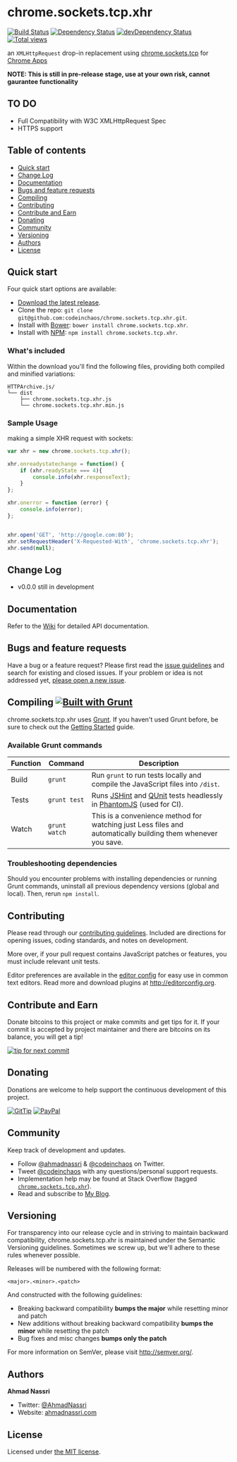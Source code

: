 # chrome.sockets.tcp.xhr
[![Build Status](https://travis-ci.org/codeinchaos/chrome.sockets.tcp.xhr.png?branch=master)](https://travis-ci.org/codeinchaos/chrome.sockets.tcp.xhr)
[![Dependency Status](https://david-dm.org/codeinchaos/chrome.sockets.tcp.xhr.png)](https://david-dm.org/codeinchaos/chrome.sockets.tcp.xhr#info=Dependencies)
[![devDependency Status](https://david-dm.org/codeinchaos/chrome.sockets.tcp.xhr/dev-status.png)](https://david-dm.org/codeinchaos/chrome.sockets.tcp.xhr#info=devDependencies)
[![Total views](https://sourcegraph.com/api/repos/github.com/codeinchaos/chrome.sockets.tcp.xhr/counters/views.png)](https://sourcegraph.com/github.com/codeinchaos/chrome.sockets.tcp.xhr)

an `XMLHttpRequest` drop-in replacement using [chrome.sockets.tcp](http://developer.chrome.com/apps/sockets_tcp) for [Chrome Apps](http://developer.chrome.com/apps/about_apps)

**NOTE: This is still in pre-release stage, use at your own risk, cannot gaurantee functionality**

## TO DO

- Full Compatibility with W3C XMLHttpRequest Spec
- HTTPS support

## Table of contents

- [Quick start](#quick-start)
- [Change Log](#changelog)
- [Documentation](#documentation)
- [Bugs and feature requests](#bugs-and-feature-requests)
- [Compiling](#compiling)
- [Contributing](#contributing)
- [Contribute and Earn](#contribute-and-earn)
- [Donating](#donating)
- [Community](#community)
- [Versioning](#versioning)
- [Authors](#authors)
- [License](#license)

## Quick start

Four quick start options are available:

- [Download the latest release](https://github.com/codeinchaos/chrome.sockets.tcp.xhr/releases).
- Clone the repo: `git clone git@github.com:codeinchaos/chrome.sockets.tcp.xhr.git`.
- Install with [Bower](http://bower.io): `bower install chrome.sockets.tcp.xhr`.
- Install with [NPM](http://npmjs.org): `npm install chrome.sockets.tcp.xhr`.

### What's included

Within the download you'll find the following files, providing both compiled and minified variations:

```
HTTPArchive.js/
└── dist
    ├── chrome.sockets.tcp.xhr.js
    └── chrome.sockets.tcp.xhr.min.js
```

### Sample Usage

making a simple XHR request with sockets:

```javascript
var xhr = new chrome.sockets.tcp.xhr();

xhr.onreadystatechange = function() {
    if (xhr.readyState === 4){
        console.info(xhr.responseText);
    }
};

xhr.onerror = function (error) {
    console.info(error);
};


xhr.open('GET', 'http://google.com:80');
xhr.setRequestHeader('X-Requested-With', 'chrome.sockets.tcp.xhr');
xhr.send(null);
```

## Change Log
* v0.0.0 still in development

## Documentation

Refer to the [Wiki](https://github.com/codeinchaos/chrome.sockets.tcp.xhr/wiki) for detailed API documentation.

## Bugs and feature requests

Have a bug or a feature request? Please first read the [issue guidelines](https://github.com/codeinchaos/chrome.sockets.tcp.xhr/blob/master/CONTRIBUTING.md#using-the-issue-tracker) and search for existing and closed issues. If your problem or idea is not addressed yet, [please open a new issue](https://github.com/codeinchaos/chrome.sockets.tcp.xhr/issues/new).

## Compiling [![Built with Grunt](https://cdn.gruntjs.com/builtwith.png)](http://gruntjs.com/)

chrome.sockets.tcp.xhr uses [Grunt](http://gruntjs.com/). If you haven't used Grunt before, be sure to check out the [Getting Started](http://gruntjs.com/getting-started) guide.

### Available Grunt commands

| Function  | Command       | Description                                                                                                                               |
| --------- | ------------- | ----------------------------------------------------------------------------------------------------------------------------------------- |
| Build     | `grunt`       | Run `grunt` to run tests locally and compile the JavaScript files into `/dist`.                                                           |
| Tests     | `grunt test`  | Runs [JSHint](http://jshint.com) and [QUnit](http://qunitjs.com/) tests headlessly in [PhantomJS](http://phantomjs.org/) (used for CI).   |
| Watch     | `grunt watch` | This is a convenience method for watching just Less files and automatically building them whenever you save.                              |

### Troubleshooting dependencies

Should you encounter problems with installing dependencies or running Grunt commands, uninstall all previous dependency versions (global and local). Then, rerun `npm install`.

## Contributing

Please read through our [contributing guidelines](https://github.com/codeinchaos/chrome.sockets.tcp.xhr/blob/master/CONTRIBUTING.md). Included are directions for opening issues, coding standards, and notes on development.

More over, if your pull request contains JavaScript patches or features, you must include relevant unit tests.

Editor preferences are available in the [editor config](https://github.com/codeinchaos/chrome.sockets.tcp.xhr/blob/master/.editorconfig) for easy use in common text editors. Read more and download plugins at <http://editorconfig.org>.

## Contribute and Earn

Donate bitcoins to this project or make commits and get tips for it. If your commit is accepted by project maintainer and there are bitcoins on its balance, you will get a tip!

[![tip for next commit](http://tip4commit.com/projects/639.svg)](http://tip4commit.com/projects/639)

## Donating

Donations are welcome to help support the continuous development of this project.

[![GitTip](http://img.shields.io/gittip/ahmadnassri.svg)](https://www.gittip.com/ahmadnassri/)
[![PayPal](http://img.shields.io/badge/PayPal-Donate-green.svg)](https://www.paypal.com/cgi-bin/webscr?cmd=_s-xclick&hosted_button_id=UJ2B2BTK9VLRS)

## Community

Keep track of development and updates.

- Follow [@ahmadnassri](http://twitter.com/ahmadnassri) & [@codeinchaos](http://twitter.com/codeinchaos) on Twitter.
- Tweet [@codeinchaos](http://twitter.com/codeinchaos) with any questions/personal support requests.
- Implementation help may be found at Stack Overflow (tagged [`chrome.sockets.tcp.xhr`](http://stackoverflow.com/questions/tagged/chrome.sockets.tcp.xhr)).
- Read and subscribe to [My Blog](http://blog.ahmadnassri.com).

## Versioning

For transparency into our release cycle and in striving to maintain backward compatibility, chrome.sockets.tcp.xhr is maintained under the Semantic Versioning guidelines. Sometimes we screw up, but we'll adhere to these rules whenever possible.

Releases will be numbered with the following format:

`<major>.<minor>.<patch>`

And constructed with the following guidelines:

- Breaking backward compatibility **bumps the major** while resetting minor and patch
- New additions without breaking backward compatibility **bumps the minor** while resetting the patch
- Bug fixes and misc changes **bumps only the patch**

For more information on SemVer, please visit <http://semver.org/>.

## Authors

**Ahmad Nassri**

- Twitter: [@AhmadNassri](http://twitter.com/ahmadnassri)
- Website: [ahmadnassri.com](http://ahmadnassri.com)

## License

Licensed under [the MIT license](LICENSE-MIT).
